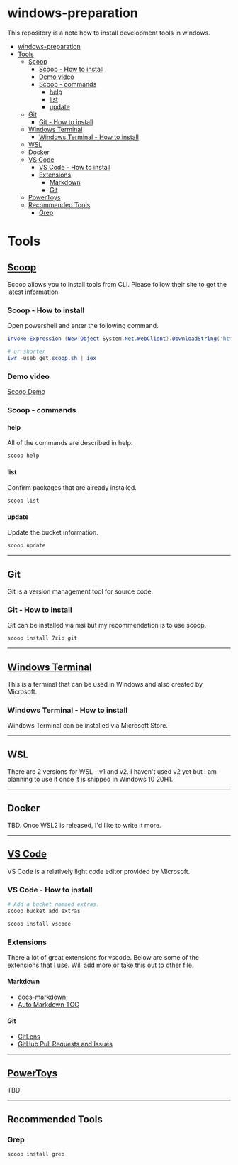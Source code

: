 # windows-preparation

This repository is a note how to install development tools in windows.

<!-- TOC -->

- [windows-preparation](#windows-preparation)
- [Tools](#tools)
    - [Scoop](#scoop)
        - [Scoop - How to install](#scoop---how-to-install)
        - [Demo video](#demo-video)
        - [Scoop - commands](#scoop---commands)
            - [help](#help)
            - [list](#list)
            - [update](#update)
    - [Git](#git)
        - [Git - How to install](#git---how-to-install)
    - [Windows Terminal](#windows-terminal)
        - [Windows Terminal - How to install](#windows-terminal---how-to-install)
    - [WSL](#wsl)
    - [Docker](#docker)
    - [VS Code](#vs-code)
        - [VS Code - How to install](#vs-code---how-to-install)
        - [Extensions](#extensions)
            - [Markdown](#markdown)
            - [Git](#git)
    - [PowerToys](#powertoys)
    - [Recommended Tools](#recommended-tools)
        - [Grep](#grep)

<!-- /TOC -->

# Tools

## [Scoop](https://scoop.sh/)

Scoop allows you to install tools from CLI. Please follow their site to get the latest information.

### Scoop - How to install

Open powershell and enter the following command.

```powershell
Invoke-Expression (New-Object System.Net.WebClient).DownloadString('https://get.scoop.sh')

# or shorter
iwr -useb get.scoop.sh | iex
```

### Demo video

[Scoop Demo](https://youtu.be/a85QLUJ0Wbs)

### Scoop - commands

#### help

All of the commands are described in help.

```powershell
scoop help
```

#### list

Confirm packages that are already installed.

```powershell
scoop list
```

#### update

Update the bucket information.

```powershell
scoop update
```

---

## Git

Git is a version management tool for source code.

### Git - How to install

Git can be installed via msi but my recommendation is to use scoop.

```powershell
scoop install 7zip git
```

---

## [Windows Terminal](https://github.com/microsoft/terminal)

This is a terminal that can be used in Windows and also created by Microsoft.

### Windows Terminal - How to install

Windows Terminal can be installed via Microsoft Store.

---

## WSL

There are 2 versions for WSL - v1 and v2. I haven't used v2 yet but I am planning to use it once it is shipped in Windows 10 20H1.

---

## Docker

TBD. Once WSL2 is released, I'd like to write it more.

---

## [VS Code](https://code.visualstudio.com/)

VS Code is a relatively light code editor provided by Microsoft.

### VS Code - How to install

```powershell
# Add a bucket namaed extras.
scoop bucket add extras

scoop install vscode
```

### Extensions

There a lot of great extensions for vscode. Below are some of the extensions that I use. Will add more or take this out to other file.

#### Markdown

- [docs-markdown](https://marketplace.visualstudio.com/items?itemName=docsmsft.docs-markdown)
- [Auto Markdown TOC](https://marketplace.visualstudio.com/items?itemName=huntertran.auto-markdown-toc)

#### Git

- [GitLens](https://marketplace.visualstudio.com/items?itemName=eamodio.gitlens)
- [GitHub Pull Requests and Issues](https://marketplace.visualstudio.com/items?itemName=GitHub.vscode-pull-request-github)

---

## [PowerToys](https://github.com/microsoft/PowerToys/tree/v0.17.0)

TBD

--- 

## Recommended Tools

### Grep

```powershell
scoop install grep
```
